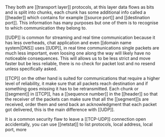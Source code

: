 They both are [[transport layer]] protocols, at this layer data flows as bits and is split into chunks, each chunk has some additional info called a [[header]] which contains for example [[source port]] and [[destination port]]. This information has many purposes but one of them is to recognise to which communication they belong to.

[[UDP]] is common for streaming and real time communication because it has less overheads, chat application and even [[domain name system|DNS]] uses [[UDP]], in real time communications single packets are much less important, even loosing one along the way will likely have no noticeable consequences. This will allows us to be less strict and move faster but be less reliable, there is no check for packet lost and no resend unless specifically asked. 

[[TCP]] on the other hand is suited for communications that require a higher level of reliability, it make sure that all packets reach destination and if something goes missing it has to be retransmitted. Each chunk or [[segment]] in [[TCP]], has a [[sequence number]] in the [[header]] so that the receiver of the packets can make sure that all the [[segment]]s are received, order them and send back an acknowledgment that each packet got delivered, this is the main difference with [[UDP]].


It is a common security flaw to leave a [[TCP-UDP]] connection open accidentally, you can use [[netstat]] to list protocols, local address, local port, more